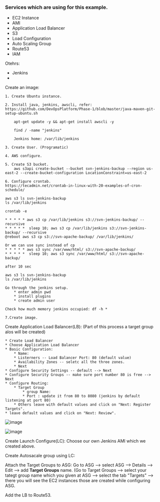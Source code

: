 ### Services which are using for this example.

* EC2 Instance
* AMI
* Application Load Balancer
* S3
* Load Configuration
* Auto Scaling Group
* Route53
* IAM

Otehrs:

* Jenkins
* 


Create an image:

	1. Create Ubuntu instance.

	2. Install java, jenkins, awscli, refer: https://github.com/DevOpsPlatform/Phase-1/blob/master/java-maven-git-setup-ubuntu.sh

		apt-get update -y && apt-get install awscli -y

		find / -name "jenkins"
		
		Jenkins home: /var/lib/jenkins

	3. Create User. (Programatic)

	4. AWS configure.

	5. Create S3 bucket.
		aws s3api create-bucket --bucket svn-jenkins-backup --region us-east-2 --create-bucket-configuration LocationConstraint=us-east-2

	6. Configure crontab.
	https://tecadmin.net/crontab-in-linux-with-20-examples-of-cron-schedule/

	aws s3 ls svn-jenkins-backup
	ls /var/lib/jenkins

	crontab -e

	* * * * * aws s3 cp /var/lib/jenkins s3://svn-jenkins-backup/ --recursive
	* * * * *  sleep 10; aws s3 cp /var/lib/jenkins s3://svn-jenkins-backup/ --recursive
	@reboot aws s3 cp s3://svn-apache-backup/ /var/lib/jenkins/

	Or we can use sync instead of cp
	* * * * * aws s3 sync /var/www/html/ s3://svn-apache-backup/
	* * * * *  sleep 10; aws s3 sync /var/www/html/ s3://svn-apache-backup/

	after 10 sec

	aws s3 ls svn-jenkins-backup
	ls /var/lib/jenkins
	
	Go through the jenkins setup.
		* enter admin pwd
		* install plugins
		* create admin user

	Check how much memory jenkins occupied: df -h *

	7.Create image.


Create Application Load Balancer(LB): (Part of this process a target group alos will be created)

	* Create Load Balancer
	* Choose Application Load Balancer
	* Basic Configuration:
		* Name: 
		* Listerners -- Load Balancer Port: 80 (default value)
		* Availability Zones -- seletc all the three zones. 
		* Next
	* Configure Security Settings -- default --> Next
	* Configure Security Groups -- make sure port number 80 is free --> Next
	* Configure Routing:
		* Target Group
			* group Name:
			* Port : update it from 80 to 8080 (jenkins by default listening at port 80)
		* Others leave with default values and click on "Next: Register Targets".
	* leave default values and click on "Next: Review".
			
![image](https://user-images.githubusercontent.com/24622526/49213006-52fc5c00-f3e9-11e8-9457-cdeaeca93a33.png)

![image](https://user-images.githubusercontent.com/24622526/49213087-7aebbf80-f3e9-11e8-8c7a-6806b668d41f.png)

Create Launch Configure(LC): Choose our own Jenkins AMI which we created above.

Create Autosacale group using LC:

Attach the Target Groups to ASG: Go to ASG --> select ASG --> Details --> Edit --> add **Target Groups** name. (Go to Target Groups --> select your tategt group name which you given at ASG --> select the tab "Targets" --> there you will see the EC2 instances those are created while configuring ASG.

Add the LB to Route53.
